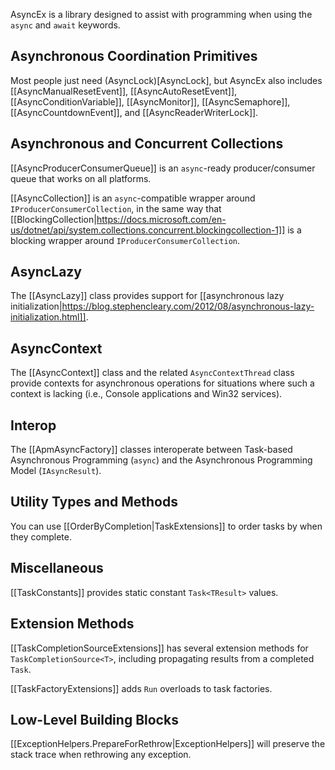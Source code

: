 AsyncEx is a library designed to assist with programming when using the `async` and `await` keywords.

## Asynchronous Coordination Primitives

Most people just need (AsyncLock)[AsyncLock], but AsyncEx also includes [[AsyncManualResetEvent]], [[AsyncAutoResetEvent]], [[AsyncConditionVariable]], [[AsyncMonitor]], [[AsyncSemaphore]], [[AsyncCountdownEvent]], and [[AsyncReaderWriterLock]].

## Asynchronous and Concurrent Collections

[[AsyncProducerConsumerQueue]] is an `async`-ready producer/consumer queue that works on all platforms.

[[AsyncCollection]] is an `async`-compatible wrapper around `IProducerConsumerCollection`, in the same way that [[BlockingCollection|https://docs.microsoft.com/en-us/dotnet/api/system.collections.concurrent.blockingcollection-1]] is a blocking wrapper around `IProducerConsumerCollection`.

## AsyncLazy

The [[AsyncLazy]] class provides support for [[asynchronous lazy initialization|https://blog.stephencleary.com/2012/08/asynchronous-lazy-initialization.html]].

## AsyncContext

The [[AsyncContext]] class and the related `AsyncContextThread` class provide contexts for asynchronous operations for situations where such a context is lacking (i.e., Console applications and Win32 services).

## Interop

The [[ApmAsyncFactory]] classes interoperate between Task-based Asynchronous Programming (`async`) and the Asynchronous Programming Model (`IAsyncResult`).

## Utility Types and Methods

You can use [[OrderByCompletion|TaskExtensions]] to order tasks by when they complete.

## Miscellaneous

[[TaskConstants]] provides static constant `Task<TResult>` values.

## Extension Methods

[[TaskCompletionSourceExtensions]] has several extension methods for `TaskCompletionSource<T>`, including propagating results from a completed `Task`.

[[TaskFactoryExtensions]] adds `Run` overloads to task factories.

## Low-Level Building Blocks

[[ExceptionHelpers.PrepareForRethrow|ExceptionHelpers]] will preserve the stack trace when rethrowing any exception.

